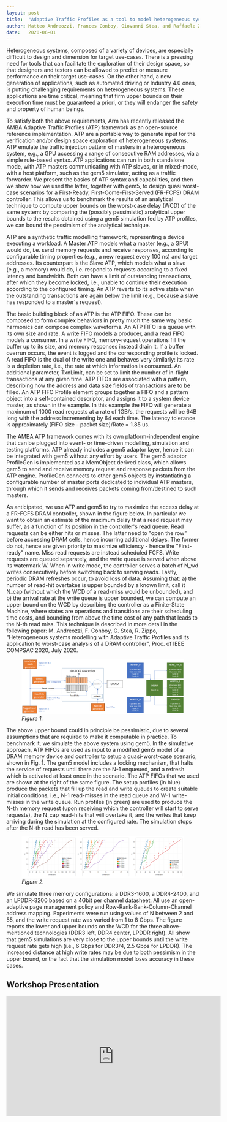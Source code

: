 ```yaml
---
layout: post
title:  "Adaptive Traffic Profiles as a tool to model heterogeneous systems in gem5"
author: Matteo Andreozzi, Frances Conboy, Giovanni Stea, and Raffaele Zippo
date:   2020-06-01
---
```


Heterogeneous systems, composed of a variety of devices, are especially difficult to design and dimension for target use-cases. There is a pressing need for tools that can facilitate the exploration of their design space, so that designers and testers can be allowed to predict or measure performance on their target use-cases. On the other hand, a new generation of applications, such as automated driving or Industry 4.0 ones, is putting challenging requirements on heterogeneous systems. These applications are time critical, meaning that firm upper bounds on their execution time must be guaranteed a priori, or they will endanger the safety and property of human beings.

To satisfy both the above requirements, Arm has recently released the AMBA Adaptive Traffic Profiles (ATP) framework as an open-source reference implementation. ATP are a portable way to generate input for the verification and/or design space exploration of heterogeneous systems. ATP emulate the traffic injection pattern of masters in a heterogeneous system, e.g., a GPU accessing a range of consecutive RAM addresses, via a simple rule-based syntax. ATP applications can run in both standalone mode, with ATP masters communicating with ATP slaves, or in mixed-mode, with a host platform, such as the gem5 simulator, acting as a traffic forwarder. We present the basics of ATP syntax and capabilities, and then we show how we used the latter, together with gem5, to design quasi worst-case scenarios for a First-Ready, First-Come-First-Served (FR-FCFS) DRAM controller. This allows us to benchmark the results of an analytical technique to compute upper bounds on the worst-case delay (WCD) of the same system: by comparing the (possibly pessimistic) analytical upper bounds to the results obtained using a gem5 simulation fed by ATP profiles, we can bound the pessimism of the analytical technique.

ATP are a synthetic traffic modelling framework, representing a device executing a workload. A Master ATP models what a master (e.g., a GPU) would do, i.e. send memory requests and receive responses, according to configurable timing properties (e.g., a new request every 100 ns) and target addresses. Its counterpart is the Slave ATP, which models what a slave (e.g., a memory) would do, i.e. respond to requests according to a fixed latency and bandwidth. Both can have a limit of outstanding transactions, after which they become locked, i.e., unable to continue their execution according to the configured timing. An ATP reverts to its active state when the outstanding transactions are again below the limit (e.g., because a slave has responded to a master's request).

The basic building block of an ATP is the ATP FIFO. These can be composed to form complex behaviors in pretty much the same way basic harmonics can compose complex waveforms. An ATP FIFO is a queue with its own size and rate. A write FIFO models a producer, and a read FIFO models a consumer. In a write FIFO, memory-request operations fill the buffer up to its size, and memory responses instead drain it. If a buffer overrun occurs, the event is logged and the corresponding profile is locked. A read FIFO is the dual of the write one and behaves very similarly: its rate is a depletion rate, i.e., the rate at which information is consumed. An additional parameter, TxnLimit, can be set to limit the number of in-flight transactions at any given time. ATP FIFOs are associated with a pattern, describing how the address and data size fields of transactions are to be filled. An ATP FIFO Profile element groups together a FIFO and a pattern object into a self-contained descriptor, and assigns it to a system device master, as shown in the example. In this example the FIFO will generate a maximum of 1000 read requests at a rate of 1GB/s, the requests will be 64B long with the address incrementing by 64 each time. The latency tolerance is approximately (FIFO size - packet size)/Rate = 1.85 us.

The AMBA ATP framework comes with its own platform-independent engine that can be plugged into event- or time-driven modelling, simulation and testing platforms. ATP already includes a gem5 adaptor layer, hence it can be integrated with gem5 without any effort by users. The gem5 adaptor ProfileGen is implemented as a MemObject derived class, which allows gem5 to send and receive memory request and response packets from the ATP engine. ProfileGen connects to other gem5 objects by instantiating a configurable number of master ports dedicated to individual ATP masters, through which it sends and receives packets coming from/destined to such masters.

As anticipated, we use ATP and gem5 to try to maximize the access delay at a FR-FCFS DRAM controller, shown in the figure below. In particular we want to obtain an estimate of the maximum delay that a read request may suffer, as a function of its position in the controller's read queue.  Read requests can be either hits or misses. The latter need to "open the row" before accessing DRAM cells, hence incurring additional delays. The former do not, hence are given priority to maximize efficiency - hence the "First-ready" name.  Miss read requests are instead scheduled FCFS. Write requests are queued separately, and the write queue is served when above its watermark W. When in write mode, the controller serves a batch of N_wd writes consecutively before switching back to serving reads. Lastly, periodic DRAM refreshes occur, to avoid loss of data. Assuming that: a) the number of read-hit overtakes is upper bounded by a known limit, call it N_cap  (without which the WCD of a read-miss would be unbounded), and b) the arrival rate at the write queue is upper bounded, we can compute an upper bound on the WCD by describing the controller as a Finite-State Machine, where states are operations and transitions are their scheduling time costs, and bounding from above the time cost of any path that leads to the N-th read miss. This technique is described in more detail in the following paper: M. Andreozzi, F. Conboy, G. Stea, R. Zippo, "Heterogeneous systems modelling with Adaptive Traffic Profiles and its application to worst-case analysis of a DRAM controller", Proc. of IEEE COMPSAC 2020, July 2020.

<figure>
    <img src="/assets/img/blog/heterogeneous-systems/fig1.png" alt="Figure 1" width="500"/>
    <br>
    <em>Figure 1.</em>
</figure>


The above upper bound could in principle be pessimistic, due to several assumptions that are required to make it computable in practice. To benchmark it, we simulate the above system using gem5. In the simulative approach, ATP FIFOs are used as input to a modified gem5 model of a DRAM memory device and controller to setup a quasi-worst-case scenario, shown in Fig. 1. The gem5 model includes a locking mechanism, that halts the service of requests until there are the N-1 enqueued, and a refresh which is activated at least once in the scenario. The ATP FIFOs that we used are shown at the right of the same figure. The setup profiles (in blue) produce the packets that fill up the read and write queues to create suitable initial conditions, i.e., N-1 read-misses in the read queue and W-1 write-misses in the write queue. Run profiles (in green) are used to produce the N-th memory request (upon receiving which the controller will start to serve requests), the N_cap read-hits that will overtake it, and the writes that keep arriving during the simulation at the configured rate. The simulation stops after the N-th read has been served.

<figure>
    <img src="/assets/img/blog/heterogeneous-systems/fig2.png" alt="Figure 2" width="500"/>
    <br>
    <em>Figure 2.</em>
</figure>

 We simulate three memory configurations: a DDR3-1600, a DDR4-2400, and an LPDDR-3200 based on a 4Gbit per channel datasheet. All use an open-adaptive page management policy and Row-Rank-Bank-Column-Channel address mapping. Experiments were run using values of N between 2 and 55, and the write request rate was varied from 1 to 8 Gbps. The figure reports the lower and upper bounds on the WCD for the three above-mentioned technologies (DDR3 left, DDR4 center, LPDDR right). All show that gem5 simulations are very close to the upper bounds until the write request rate gets high (i.e., 6 Gbps for DDR3/4, 2.5 Gbps for LPDDR). The increased distance at high write rates may be due to both pessimism in the upper bound, or the fact that the simulation model loses accuracy in these cases.

## Workshop Presentation

<iframe width="560" height="315" src="https://www.youtube.com/embed/UhWAozvZ9mU" frameborder="0" allow="accelerometer; autoplay; encrypted-media; gyroscope; picture-in-picture" allowfullscreen></iframe>
